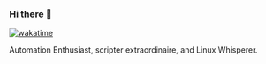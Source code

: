 ### Hi there 👋
[![wakatime](https://wakatime.com/badge/user/27fd0e67-36c4-4bf2-8b2b-40601cdb1de7.svg)](https://wakatime.com/@27fd0e67-36c4-4bf2-8b2b-40601cdb1de7)

Automation Enthusiast, scripter extraordinaire, and Linux Whisperer.

<!--
**meramsey/meramsey** is a ✨ _special_ ✨ repository because its `README.md` (this file) appears on your GitHub profile.

Here are some ideas to get you started:

- 🔭 I’m currently working on ...
- 🌱 I’m currently learning ...
- 👯 I’m looking to collaborate on ...
- 🤔 I’m looking for help with ...
- 💬 Ask me about ...
- 📫 How to reach me: ...
- 😄 Pronouns: ...
- ⚡ Fun fact: ...

-->
